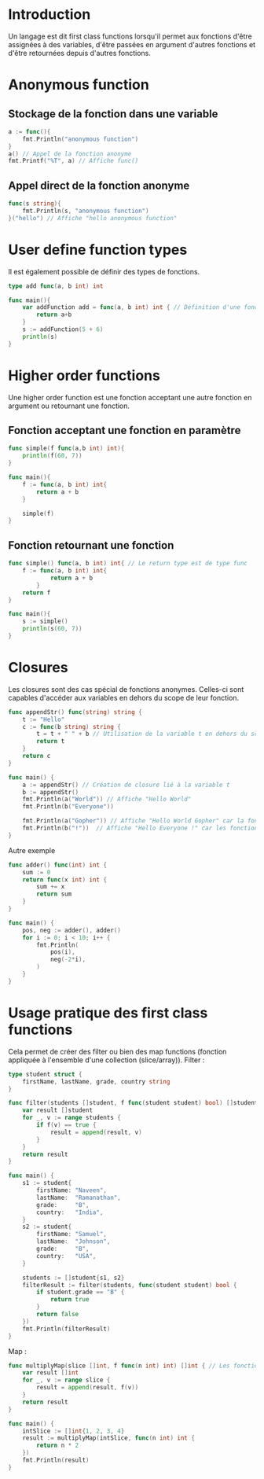 # Introduction
Un langage est dit first class functions lorsqu'il permet aux fonctions d'être assignées à des variables, d'être passées en argument d'autres fonctions et d'être retournées depuis d'autres fonctions.

# Anonymous function
## Stockage de la fonction dans une variable
```go
a := func(){
    fmt.Println("anonymous function")
}
a() // Appel de la fonction anonyme
fmt.Printf("%T", a) // Affiche func()
```
## Appel direct de la fonction anonyme
```go
func(s string){
    fmt.Println(s, "anonymous function")
}("hello") // Affiche "hello anonymous function"
```


# User define function types
Il est également possible de définir des types de fonctions.
```go
type add func(a, b int) int

func main(){
    var addFunction add = func(a, b int) int { // Définition d'une fonction de type add
        return a+b
    }
    s := addFunction(5 + 6)
    println(s)
}
```

# Higher order functions
Une higher order function est une fonction acceptant une autre fonction en argument ou retournant une fonction.
## Fonction acceptant une fonction en paramètre
```go
func simple(f func(a,b int) int){
    println(f(60, 7))
}

func main(){
    f := func(a, b int) int{
        return a + b
    }

    simple(f)
}
```
## Fonction retournant une fonction 
```go
func simple() func(a, b int) int{ // Le return type est de type func
	f := func(a, b int) int{
       		return a + b
    	}
	return f
}

func main(){
    s := simple()
	println(s(60, 7))
}
```
# Closures

Les closures sont des cas spécial de fonctions anonymes. 
Celles-ci sont capables d'accéder aux variables en dehors du scope de leur fonction.
```go
func appendStr() func(string) string {  
    t := "Hello"
    c := func(b string) string {
        t = t + " " + b // Utilisation de la variable t en dehors du scope de la fonction donc la fonction sera une closure liée à t
        return t
    }
    return c
}

func main() {  
    a := appendStr() // Création de closure lié à la variable t
    b := appendStr()
    fmt.Println(a("World")) // Affiche "Hello World"
    fmt.Println(b("Everyone"))

    fmt.Println(a("Gopher")) // Affiche "Hello World Gopher" car la fonction garde en mémoire les changements de t
    fmt.Println(b("!"))  // Affiche "Hello Everyone !" car les fonctions a et b ne partagent pas la même variable t
}
```
Autre exemple
```go
func adder() func(int) int {
	sum := 0
	return func(x int) int {
		sum += x
		return sum
	}
}

func main() {
	pos, neg := adder(), adder()
	for i := 0; i < 10; i++ {
		fmt.Println(
			pos(i),
			neg(-2*i),
		)
	}
}
```

# Usage pratique des first class functions
Cela permet de créer des filter ou bien des map functions (fonction appliquée à l'ensemble d'une collection (slice/array)).
Filter :
```go
type student struct {
	firstName, lastName, grade, country string
}

func filter(students []student, f func(student student) bool) []student {
	var result []student
	for _, v := range students {
		if f(v) == true {
			result = append(result, v)
		}
	}
	return result
}

func main() {
	s1 := student{
		firstName: "Naveen",
		lastName:  "Ramanathan",
		grade:     "B",
		country:   "India",
	}
	s2 := student{
		firstName: "Samuel",
		lastName:  "Johnson",
		grade:     "B",
		country:   "USA",
	}

	students := []student{s1, s2}
	filterResult := filter(students, func(student student) bool {
		if student.grade == "B" {
			return true
		}
		return false
	})
	fmt.Println(filterResult)
}
```

Map :
```go
func multiplyMap(slice []int, f func(n int) int) []int { // Les fonctions agissant sur tous les éléments d'un slice sont appelées map functions.
	var result []int
	for _, v := range slice {
		result = append(result, f(v))
	}
	return result
}

func main() {
	intSlice := []int{1, 2, 3, 4}
	result := multiplyMap(intSlice, func(n int) int {
		return n * 2
	})
	fmt.Println(result)
}
```